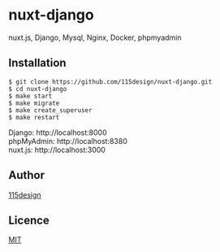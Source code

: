 # nuxt-django
nuxt.js, Django, Mysql, Nginx, Docker, phpmyadmin

## Installation

    $ git clone https://github.com/115design/nuxt-django.git
    $ cd nuxt-django
    $ make start
    $ make migrate
    $ make create_superuser
    $ make restart
		
Django: http://localhost:8000  
phpMyAdmin: http://localhost:8380  
nuxt.js: http://localhost:3000

## Author

[115design](http://115design.main.jp/)

## Licence

[MIT](https://opensource.org/licenses/MIT)
